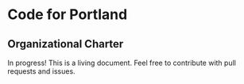 # Code for Portland
## Organizational Charter

In progress! This is a living document. Feel free to contribute with pull requests and issues.